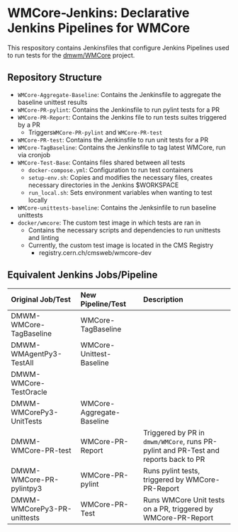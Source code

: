 # WMCore-Jenkins: Declarative Jenkins Pipelines for WMCore

This respository contains Jenkinsfiles that configure Jenkins Pipelines used to run tests for the [dmwm/WMCore](https://github.com/dmwm/WMCore) project.

## Repository Structure

* `WMCore-Aggregate-Baseline`: Contains the Jenkinsfile to aggregate the baseline unittest results
* `WMCore-PR-pylint`: Contains the Jenkinsfile to run pylint tests for a PR
* `WMCore-PR-Report`: Contains the Jenkins file to run tests suites triggered by a PR
  * Triggers`WMCore-PR-pylint` and `WMCore-PR-test`
* `WMCore-PR-test`: Contains the Jenkinsfile to run unit tests for a PR
* `WMCore-TagBaseline`: Contains the Jenkinsfile to tag latest WMCore, run via cronjob
* `WMCore-Test-Base`: Contains files shared between all tests
    * `docker-compose.yml`: Configuration to run test containers
    * `setup-env.sh`: Copies and modifies the necessary files, creates necessary directories in the Jenkins $WORKSPACE
    * `run_local.sh`: Sets environment variables when wanting to test locally
* `WMCore-unittests-baseline`: Contains the Jenksinfile to run baseline unittests
* `docker/wmcore`: The custom test image in which tests are ran in
    * Contains the necessary scripts and dependencies to run unittests and linting
    * Currently, the custom test image is located in the CMS Registry
      * registry.cern.ch/cmsweb/wmcore-dev

## Equivalent Jenkins Jobs/Pipeline
| Original Job/Test           | New Pipeline/Test         | Description                                                                         |
| :-------------------------- | :------------------------ | :---------------------------------------------------------------------------------- |
| DMWM-WMCore-TagBaseline     | WMCore-TagBaseline        |                                                                                     |
| DMWM-WMAgentPy3-TestAll     | WMCore-Unittest-Baseline  |                                                                                     |
| DMWM-WMCore-TestOracle      |                           |                                                                                     |
| DMWM-WMCorePy3-UnitTests    | WMCore-Aggregate-Baseline |                                                                                     |
| DMWM-WMCore-PR-test         | WMCore-PR-Report          | Triggered by PR in `dmwm/WMCore`, runs PR-pylint and PR-Test and reports back to PR |
| DMWM-WMCore-PR-pylintpy3    | WMCore-PR-pylint          | Runs pylint tests, triggered by WMCore-PR-Report                                    |
| DMWM-WMCorePy3-PR-unittests | WMCore-PR-Test            | Runs WMCore Unit tests on a PR, triggered by WMCore-PR-Report                       |
